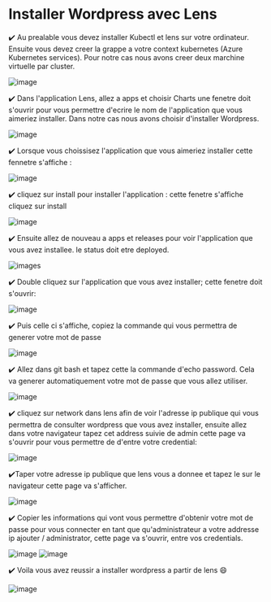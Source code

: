 # Installer Wordpress avec Lens

:heavy_check_mark: Au prealable vous devez installer Kubectl et lens sur votre ordinateur. Ensuite vous devez creer la grappe a votre context kubernetes  (Azure Kubernetes services). Pour notre cas nous avons creer deux marchine virtuelle par cluster.

![image](images/cluster.JPG)

:heavy_check_mark: Dans l'application Lens, allez a apps et choisir Charts une fenetre doit s'ouvrir pour vous permettre d'ecrire le nom de l'application que vous aimeriez installer. Dans notre cas nous avons choisir d'installer Wordpress.

![image](images/2.JPG)

:heavy_check_mark: Lorsque vous choissisez l'application que vous aimeriez installer cette fennetre s'affiche :

![image](images/3.JPG)

:heavy_check_mark: cliquez sur install pour installer l'application :
cette fenetre s'affiche cliquez sur install

![image](images/4.JPG)


:heavy_check_mark: Ensuite allez de nouveau a apps et releases pour voir l'application que vous avez installee. le status doit etre deployed.

![images](images/13.JPG)

:heavy_check_mark: Double cliquez sur l'application que vous avez installer; cette fenetre doit s'ouvrir:

![image](images/14.JPG)


:heavy_check_mark: Puis celle ci s'affiche, copiez la commande qui vous permettra de generer votre mot de passe

![image](images/5.JPG)

:heavy_check_mark: Allez dans git bash et tapez cette la commande d'echo password. Cela va generer automatiquement votre mot de passe que vous allez utiliser.

![image](images/6.JPG)


:heavy_check_mark: cliquez sur network dans lens afin de voir l'adresse ip publique qui vous permettra de consulter wordpress que vous avez installer, ensuite allez dans votre navigateur tapez cet address suivie de admin cette page va s'ouvrir pour vous permettre de d'entre votre credential:

![image](images/12.JPG)

:heavy_check_mark:Taper votre adresse ip publique que lens vous a donnee et tapez le sur le navigateur cette page va s'afficher.

![image](images/8.JPG)

:heavy_check_mark: Copier les informations qui vont vous permettre d'obtenir votre mot de passe pour vous connecter en tant que qu'administrateur a votre addresse ip ajouter / administrator, cette page va s'ouvrir, entre vos credentials.

![image](images/9.JPG)
![image](images/10.JPG)


:heavy_check_mark: Voila vous avez reussir a installer wordpress a partir de lens :smile:

![image](images/11.JPG)





